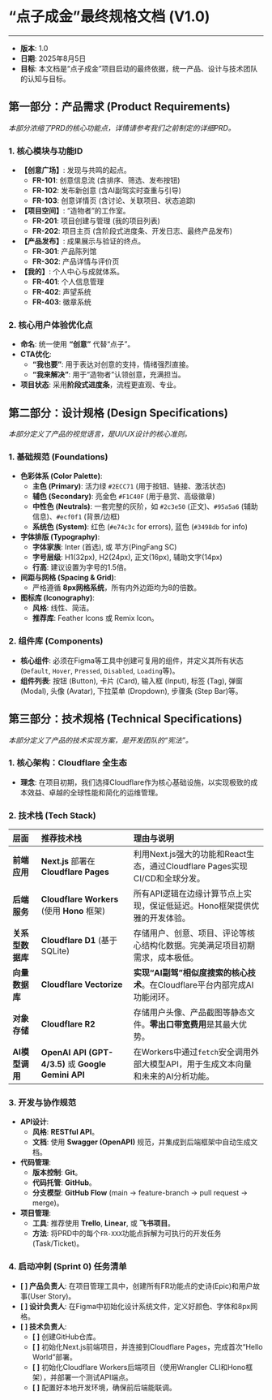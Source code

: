 # “点子成金”最终规格文档 (V1.0)

---

- **版本**: 1.0
- **日期**: 2025年8月5日
- **目标**: 本文档是“点子成金”项目启动的最终依据，统一产品、设计与技术团队的认知与目标。

## 第一部分：产品需求 (Product Requirements)

*本部分浓缩了PRD的核心功能点，详情请参考我们之前制定的详细PRD。*

### 1. 核心模块与功能ID
- **【创意广场】**: 发现与共鸣的起点。
    - **FR-101**: 创意信息流 (含排序、筛选、发布按钮)
    - **FR-102**: 发布新创意 (含AI副驾实时查重与引导)
    - **FR-103**: 创意详情页 (含讨论、关联项目、状态追踪)
- **【项目空间】**: “造物者”的工作室。
    - **FR-201**: 项目创建与管理 (我的项目列表)
    - **FR-202**: 项目主页 (含阶段式进度条、开发日志、最终产品发布)
- **【产品发布】**: 成果展示与验证的终点。
    - **FR-301**: 产品陈列馆
    - **FR-302**: 产品详情与评价页
- **【我的】**: 个人中心与成就体系。
    - **FR-401**: 个人信息管理
    - **FR-402**: 声望系统
    - **FR-403**: 徽章系统

### 2. 核心用户体验优化点
- **命名**: 统一使用 **“创意”** 代替“点子”。
- **CTA优化**:
    - **“我也要”**: 用于表达对创意的支持，情绪强烈直接。
    - **“我来解决”**: 用于“造物者”认领创意，充满担当。
- **项目状态**: 采用**阶段式进度条**，流程更直观、专业。

## 第二部分：设计规格 (Design Specifications)

*本部分定义了产品的视觉语言，是UI/UX设计的核心准则。*

### 1. 基础规范 (Foundations)
- **色彩体系 (Color Palette)**:
    - **主色 (Primary)**: 活力绿 `#2ECC71` (用于按钮、链接、激活状态)
    - **辅色 (Secondary)**: 亮金色 `#F1C40F` (用于悬赏、高级徽章)
    - **中性色 (Neutrals)**: 一套完整的灰阶，如 `#2c3e50` (正文)、`#95a5a6` (辅助信息)、`#ecf0f1` (背景/边框)
    - **系统色 (System)**: 红色 (`#e74c3c` for errors), 蓝色 (`#3498db` for info)
- **字体排版 (Typography)**:
    - **字体家族**: Inter (首选), 或 苹方(PingFang SC)
    - **字号层级**: H1(32px), H2(24px), 正文(16px), 辅助文字(14px)
    - **行高**: 建议设置为字号的1.5倍。
- **间距与网格 (Spacing & Grid)**:
    - 严格遵循 **8px网格系统**，所有内外边距均为8的倍数。
- **图标库 (Iconography)**:
    - **风格**: 线性、简洁。
    - **推荐库**: Feather Icons 或 Remix Icon。

### 2. 组件库 (Components)
- **核心组件**: 必须在Figma等工具中创建可复用的组件，并定义其所有状态 (`Default`, `Hover`, `Pressed`, `Disabled`, `Loading`等)。
- **组件列表**: 按钮 (Button), 卡片 (Card), 输入框 (Input), 标签 (Tag), 弹窗 (Modal), 头像 (Avatar), 下拉菜单 (Dropdown), 步骤条 (Step Bar)等。

## 第三部分：技术规格 (Technical Specifications)

*本部分定义了产品的技术实现方案，是开发团队的“宪法”。*

### 1. 核心架构：Cloudflare 全生态
- **理念**: 在项目初期，我们选择Cloudflare作为核心基础设施，以实现极致的成本效益、卓越的全球性能和简化的运维管理。

### 2. 技术栈 (Tech Stack)
| 层面 | 推荐技术栈 | 理由与说明 |
| :--- | :--- | :--- |
| **前端应用** | **Next.js** 部署在 **Cloudflare Pages** | 利用Next.js强大的功能和React生态，通过Cloudflare Pages实现CI/CD和全球分发。 |
| **后端服务** | **Cloudflare Workers** (使用 **Hono** 框架) | 所有API逻辑在边缘计算节点上实现，保证低延迟。Hono框架提供优雅的开发体验。 |
| **关系型数据库**| **Cloudflare D1** (基于SQLite) | 存储用户、创意、项目、评论等核心结构化数据。完美满足项目初期需求，成本极低。 |
| **向量数据库**| **Cloudflare Vectorize** | **实现“AI副驾”相似度搜索的核心技术**。在Cloudflare平台内部完成AI功能闭环。 |
| **对象存储** | **Cloudflare R2** | 存储用户头像、产品截图等静态文件。**零出口带宽费用**是其最大优势。 |
| **AI模型调用**| **OpenAI API (GPT-4/3.5)** 或 **Google Gemini API** | 在Workers中通过`fetch`安全调用外部大模型API，用于生成文本向量和未来的AI分析功能。 |

### 3. 开发与协作规范
- **API设计**:
    - **风格**: **RESTful API**。
    - **文档**: 使用 **Swagger (OpenAPI)** 规范，并集成到后端框架中自动生成文档。
- **代码管理**:
    - **版本控制**: **Git**。
    - **代码托管**: **GitHub**。
    - **分支模型**: **GitHub Flow** (main -> feature-branch -> pull request -> merge)。
- **项目管理**:
    - **工具**: 推荐使用 **Trello**, **Linear**, 或 **飞书项目**。
    - **方法**: 将PRD中的每个`FR-XXX`功能点拆解为可执行的开发任务(Task/Ticket)。

### 4. 启动冲刺 (Sprint 0) 任务清单
- **[ ] 产品负责人**: 在项目管理工具中，创建所有FR功能点的史诗(Epic)和用户故事(User Story)。
- **[ ] 设计负责人**: 在Figma中初始化设计系统文件，定义好颜色、字体和8px网格。
- **[ ] 技术负责人**:
    - **[ ]** 创建GitHub仓库。
    - **[ ]** 初始化Next.js前端项目，并连接到Cloudflare Pages，完成首次“Hello World”部署。
    - **[ ]** 初始化Cloudflare Workers后端项目（使用Wrangler CLI和Hono框架），并部署一个测试API端点。
    - **[ ]** 配置好本地开发环境，确保前后端能联调。